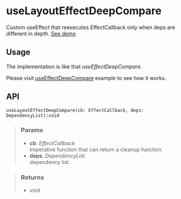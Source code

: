 # useLayoutEffectDeepCompare
Custom useEffect that reexecutes EffectCallback only when deps are different in depth. [See demo](https://ndriadev.github.io/react-tools/#/hooks/lifecycle/useLayoutEffectDeepCompare)

## Usage

The implementation is like that _useEffectDeepCompare_.

Please visit [useEffectDeepCompare](#/useEffectDeepCompare) example to see how it works.

## API

```tsx
useLayoutEffectDeepCompare(cb: EffectCallback, deps: DependencyList):void
```

> ### Params
>
> - __cb__: _EffectCallback_  
Imperative function that can return a cleanup function.
> - __deps__: _DependencyList_  
dependency list.
>


> ### Returns
>
> 
> - _void_  
>